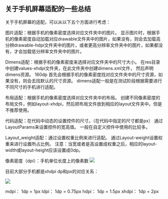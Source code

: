 ## 关于手机屏幕适配的一些总结
关于手机屏幕的适配，可以从以下五个方面进行考虑：

图片适配：根据手机的像素密度选择对应文件夹中的图片。
显示图片时，根据手机的像素密度自动加载对应drawable文件夹中的图片，如果没有，则会去加载高分辨drawable-hdpi文件夹中的图片，或者更高分辨率文件夹中的图片，如果都没有，才会加载低分辨率文件夹中的图片。

Dimens适配：根据手机的像素密度来选择对应文件夹中的尺寸大小。
		在res目录中创建values-xhdpi文件夹，在此文件夹中创建dimens.xml文件，	然后声明dimens资源。
<resourcese>
	               <dimen name=“text_width”>160dp</dimen>
</resourcese> 
首先会根据手机的像素密度找对应文件夹中的尺寸资源，如果没有，则会去找默认的尺寸资源。
dimens适配一般是在测试阶段根据需要进行不同尺寸的手机进行适配。

布局适配：根据手机的像素密度选择对应文件夹中的布局。
创建不同像素密度的布局文件，例如layout-xhdpi，然后把布局文件放到相应的layout文件夹中。但是不推荐使用。


代码适配：在代码中动态的设置控件的尺寸。（在代码中指定的尺寸都是px）
			 通过LayoutParams来设置控件的宽高值。
		     一般在自定义控件中使用的比较多。 


Layout_weight适配：通过设置权重比例来进行适配。
						通过Layout-weight设置权重来进行设置所占比例。
注意：当宽或者是高设置成权重之后，相应的layout-width或layout-height应该设置成0dp。

像素密度（dpi）：手机单位长度上的像素数
![](https://github.com/WebberCao/DevelopmentNotes/blob/master/images/hdpi.png)

目前大部分手机都是xhdpi
dp和px的对应关系：

![](https://github.com/WebberCao/DevelopmentNotes/blob/master/images/suofangyinzi.png)

mdpi：  1dp = 1px
ldpi：  1dp = 0.75px
hdpi：  1dp = 1.5px
xhdpi： 1dp = 2px

